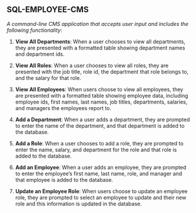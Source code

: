 ## **SQL-EMPLOYEE-CMS**

*A command-line CMS application that accepts user input and includes the following functionality*:

1. **View All Departments**: When a user chooses to view all departments, they are presented with a formatted table showing department names and department ids.

2. **View All Roles**: When a user chooses to view all roles, they are presented with the job title, role id, the department that role belongs to, and the salary for that role.

3. **View All Employees**: When users choose to view all employees, they are presented with a formatted table showing employee data, including employee ids, first names, last names, job titles, departments, salaries, and managers the employees report to.

4. **Add a Department**: When a user adds a department,  they are prompted to enter the name of the department, and that department is added to the database.

5. **Add a Role**: When a user chooses to add a role, they are prompted to enter the name, salary, and department for the role and that role is added to the database.

6. **Add an Employee**: When a user adds an employee, they are prompted to enter the employee’s first name, last name, role, and manager and that employee is added to the database.

7. **Update an Employee Role**: When users choose to update an employee role, they are prompted to select an employee to update and their new role and this information is updated in the database.
